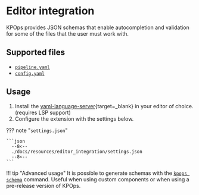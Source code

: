 # Editor integration

KPOps provides JSON schemas that enable autocompletion and validation for some of the files that the user must work with.

## Supported files

- [`pipeline.yaml`](../../resources/pipeline-components/pipeline.md)
- [`config.yaml`](../core-concepts/config.md)

## Usage

1. Install the
   [yaml-language-server](https://github.com/redhat-developer/yaml-language-server#clients){target=_blank} in your editor of choice. (requires LSP support)
2. Configure the extension with the settings below.

<!-- dprint-ignore-start -->

??? note "`settings.json`"

    ```json
      --8<--
      ./docs/resources/editor_integration/settings.json
      --8<--
    ```

!!! tip "Advanced usage"
    It is possible to generate schemas with the [`kpops schema`](./cli-commands.md#kpops-schema) command. Useful when using custom components or when using a pre-release version of KPOps.

<!-- dprint-ignore-end -->
